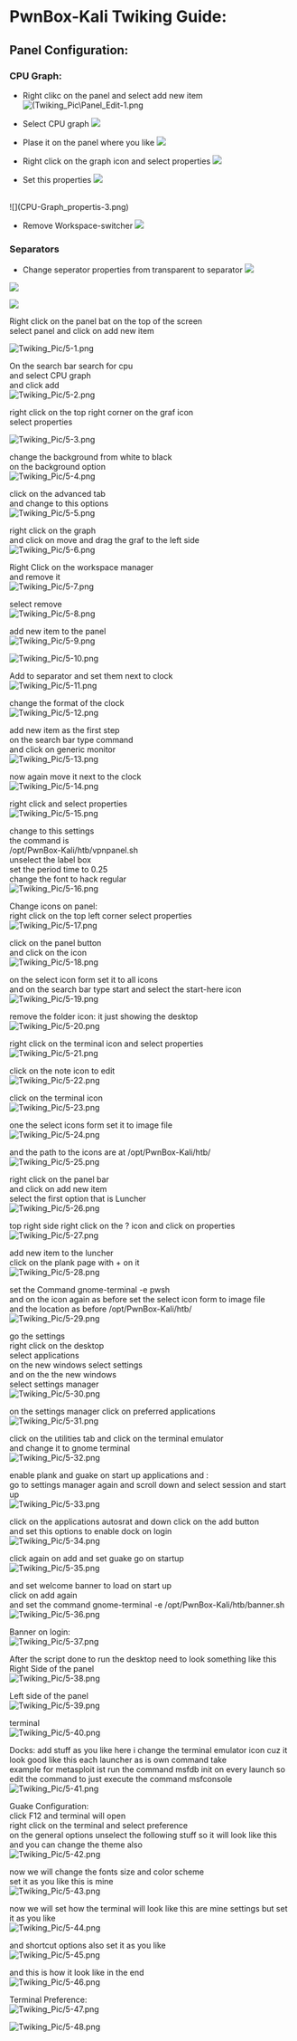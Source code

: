 # PwnBox-Kali Twiking Guide:

## Panel Configuration:
### CPU Graph:
* Right clikc on the panel and select add new item <br>
![(Twiking_Pic\Panel_Edit-1.png](Twiking_Pic\Panel_Edit-1.png)

* Select CPU graph
![](Panel_Edit-2.png)

* Plase it on the panel where you like
![](Panel_Edit-3.png)

* Right click on the graph icon and select properties
![](Panel_Edit-4.png)

* Set this properties
![](CPU-Graph_propertis-2.png)
<br>
![](CPU-Graph_propertis-3.png)

* Remove Workspace-switcher
 ![](Panel_Edit-5.png)

### Separators
* Change seperator properties from transparent to separator
![](separator-1.png)

![](separator-2.png)

![](separator-3.png)



Right click on the panel bat on the top of the screen  
select panel and click on add new item  
  
![Twiking_Pic/5-1.png](Twiking_Pic/5-1.png)  
  
  
On the search bar search for cpu  
and select CPU graph  
and click add  
![Twiking_Pic/5-2.png](Twiking_Pic/5-2.png)  
  
  
right click on the top right corner on the graf icon  
select properties  
  
![Twiking_Pic/5-3.png](Twiking_Pic/5-3.png)  
  
  
change the background from white to black  
on the background option  
![Twiking_Pic/5-4.png](Twiking_Pic/5-4.png)  
  
click on the advanced tab  
and change to this options  
![Twiking_Pic/5-5.png](Twiking_Pic/5-5.png)  
  
right click on the graph  
and click on move and drag the graf to the left side  
![Twiking_Pic/5-6.png](Twiking_Pic/5-6.png)  
  
Right Click on the workspace manager  
and remove it  
![Twiking_Pic/5-7.png](Twiking_Pic/5-7.png)  
  
  
select remove  
![Twiking_Pic/5-8.png](Twiking_Pic/5-8.png)  
  
add new item to the panel  
![Twiking_Pic/5-9.png](Twiking_Pic/5-9.png)  
  
![Twiking_Pic/5-10.png](Twiking_Pic/5-10.png)  
  
Add to separator and set them next to clock  
![Twiking_Pic/5-11.png](Twiking_Pic/5-11.png)  
  
change the format of the clock  
![Twiking_Pic/5-12.png](Twiking_Pic/5-12.png)  
  
add new item as the first step  
on the search bar type command  
and click on generic monitor  
![Twiking_Pic/5-13.png](Twiking_Pic/5-13.png)  
  
  
now again move it next to the clock  
![Twiking_Pic/5-14.png](Twiking_Pic/5-14.png)  
  
right click and select properties  
![Twiking_Pic/5-15.png](Twiking_Pic/5-15.png)  
  
change to this settings  
the command is  
/opt/PwnBox-Kali/htb/vpnpanel.sh  
unselect the label box  
set the period time to 0.25  
change the font to hack regular  
![Twiking_Pic/5-16.png](Twiking_Pic/5-16.png)  
  
Change icons on panel:  
right click on the top left corner select properties  
![Twiking_Pic/5-17.png](Twiking_Pic/5-17.png)  
  
click on the panel button  
and click on the icon  
![Twiking_Pic/5-18.png](Twiking_Pic/5-18.png)  
  
  
on the select icon form set it to all icons  
and on the search bar type start and select the start-here icon  
![Twiking_Pic/5-19.png](Twiking_Pic/5-19.png)  
  
  
remove the folder icon: it just showing the desktop  
![Twiking_Pic/5-20.png](Twiking_Pic/5-20.png)  
  
right click on the terminal icon and select properties  
![Twiking_Pic/5-21.png](Twiking_Pic/5-21.png)  
  
click on the note icon to edit  
![Twiking_Pic/5-22.png](Twiking_Pic/5-22.png)  
  
click on the terminal icon  
![Twiking_Pic/5-23.png](Twiking_Pic/5-23.png)  
  
one the select icons form set it to image file  
![Twiking_Pic/5-24.png](Twiking_Pic/5-24.png)  
  
and the path to the icons are at /opt/PwnBox-Kali/htb/  
![Twiking_Pic/5-25.png](Twiking_Pic/5-25.png)  
  
right click on the panel bar  
and click on add new item  
select the first option that is Luncher  
![Twiking_Pic/5-26.png](Twiking_Pic/5-26.png)  
  
top right side right click on the ? icon and click on properties  
![Twiking_Pic/5-27.png](Twiking_Pic/5-27.png)  
  
add new item to the luncher  
click on the plank page with + on it  
![Twiking_Pic/5-28.png](Twiking_Pic/5-28.png)  
  
set the Command gnome-terminal -e pwsh  
and on the icon again as before set the select icon form to image file  
and the location as before /opt/PwnBox-Kali/htb/  
![Twiking_Pic/5-29.png](Twiking_Pic/5-29.png)  
  
  
  
go the settings  
right click on the desktop  
select applications  
on the new windows select settings  
and on the the new windows  
select settings manager  
![Twiking_Pic/5-30.png](Twiking_Pic/5-30.png)  
  
  
on the settings manager click on preferred applications  
![Twiking_Pic/5-31.png](Twiking_Pic/5-31.png)  
  
click on the utilities tab and click on the terminal emulator  
and change it to gnome terminal  
![Twiking_Pic/5-32.png](Twiking_Pic/5-32.png)  
  
enable plank and guake on start up applications and :  
go to settings manager again and scroll down and select session and start up  
![Twiking_Pic/5-33.png](Twiking_Pic/5-33.png)  
  
click on the applications autosrat and down click on the add button  
and set this options to enable dock on login  
![Twiking_Pic/5-34.png](Twiking_Pic/5-34.png)  
  
click again on add and set guake go on startup  
![Twiking_Pic/5-35.png](Twiking_Pic/5-35.png)  
  
and set welcome banner to load on start up  
click on add again  
and set the command gnome-terminal -e /opt/PwnBox-Kali/htb/banner.sh  
![Twiking_Pic/5-36.png](Twiking_Pic/5-36.png)  
  
Banner on login:  
![Twiking_Pic/5-37.png](Twiking_Pic/5-37.png)  
  
  
After the script done to run the desktop need to look something like this  
Right Side of the panel  
![Twiking_Pic/5-38.png](Twiking_Pic/5-38.png)  
  
Left side of the panel  
![Twiking_Pic/5-39.png](Twiking_Pic/5-39.png)  
  
terminal  
![Twiking_Pic/5-40.png](Twiking_Pic/5-40.png)  
  
Docks: add stuff as you like here i change the terminal emulator icon cuz it look good like this each launcher as is own command take  
example for metasploit ist run the command msfdb init on every launch so edit the command to just execute the command msfconsole  
![Twiking_Pic/5-41.png](Twiking_Pic/5-41.png)  
  
Guake Configuration:  
click F12 and terminal will open  
right click on the terminal and select preference  
on the general options unselect the following stuff so it will look like this  
and you can change the theme also  
![Twiking_Pic/5-42.png](Twiking_Pic/5-42.png)  
  
  
  
now we will change the fonts size and color scheme  
set it as you like this is mine  
![Twiking_Pic/5-43.png](Twiking_Pic/5-43.png)  
  
  
now we will set how the terminal will look like this are mine settings but set it as you like  
![Twiking_Pic/5-44.png](Twiking_Pic/5-44.png)  
  
  
and shortcut options also set it as you like  
![Twiking_Pic/5-45.png](Twiking_Pic/5-45.png)  
  
and this is how it look like in the end  
![Twiking_Pic/5-46.png](Twiking_Pic/5-46.png)  
  
  
  
Terminal Preference:  
![Twiking_Pic/5-47.png](Twiking_Pic/5-47.png)  
  
![Twiking_Pic/5-48.png](Twiking_Pic/5-48.png)  
